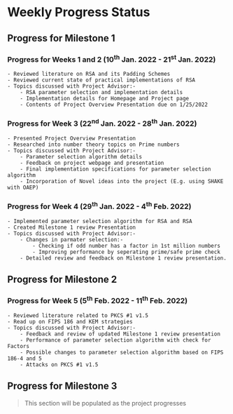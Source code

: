 # Weekly Progress Status

## Progress for Milestone 1
### Progress for Weeks 1 and 2 (10<sup>th</sup> Jan. 2022 - 21<sup>st</sup> Jan. 2022)
    - Reviewed literature on RSA and its Padding Schemes
    - Reviewed current state of practical implementations of RSA 
    - Topics discussed with Project Advisor:-
        - RSA parameter selection and implementation details
        - Implementation details for Homepage and Project page
        - Contents of Project Overview Presentation due on 1/25/2022

### Progress for Week 3 (22<sup>nd</sup> Jan. 2022 - 28<sup>th</sup> Jan. 2022)
    - Presented Project Overview Presentation
    - Researched into number theory topics on Prime numbers
    - Topics discussed with Project Advisor:-
        - Parameter selection algorithm details
        - Feedback on project webpage and presentation
        - Final implementation specifications for parameter selection algorithm
        - Incorporation of Novel ideas into the project (E.g. using SHAKE with OAEP)

### Progress for Week 4 (29<sup>th</sup> Jan. 2022 - 4<sup>th</sup> Feb. 2022)
    - Implemented parameter selection algorithm for RSA and RSA 
    - Created Milestone 1 review Presentation
    - Topics discussed with Project Advisor:-
        - Changes in parmater selection:-
            - Checking if odd number has a factor in 1st million numbers
            - Improving performance by seperating prime/safe prime check
        - Detailed review and feedback on Milestone 1 review presentation.
      

## Progress for Milestone 2
### Progress for Week 5 (5<sup>th</sup> Feb. 2022 - 11<sup>th</sup> Feb. 2022)
    - Reviewed literature related to PKCS #1 v1.5
    - Read up on FIPS 186 and KEM strategies
    - Topics discussed with Project Advisor:-
        - Feedback and review of updated Milestone 1 review presentation 
        - Performance of parameter selection algorithm with check for Factors
        - Possible changes to parameter selection algorithm based on FIPS 186-4 and 5
        - Attacks on PKCS #1 v1.5


## Progress for Milestone 3
> This section will be populated as the project progresses
